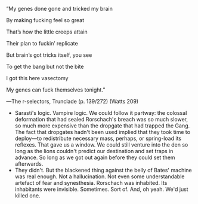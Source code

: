 “My genes done gone and tricked my brain

By making fucking feel so great

That’s how the little creeps attain

Their plan to fuckin’ replicate

But brain’s got tricks itself, you see

To get the bang but not the bite

I got this here vasectomy

My genes can fuck themselves tonight.”

—The r-selectors, Trunclade (p. 139/272) (Watts 209)

* Sarasti's logic. Vampire logic. We could follow it partway: the colossal deformation that had sealed Rorschach's breach was so much slower, so much more expensive than the dropgate that had trapped the Gang. The fact that dropgates hadn't been used implied that they took time to deploy—to redistribute necessary mass, perhaps, or spring-load its reflexes. That gave us a window. We could still venture into the den so long as the lions couldn't predict our destination and set traps in advance. So long as we got out again before they could set them afterwards.
* They didn't. But the blackened thing against the belly of Bates' machine was real enough. Not a
hallucination. Not even some understandable artefact of fear and synesthesia. Rorschach was
inhabited. Its inhabitants were invisible. Sometimes. Sort of. And, oh yeah. We'd just killed one.